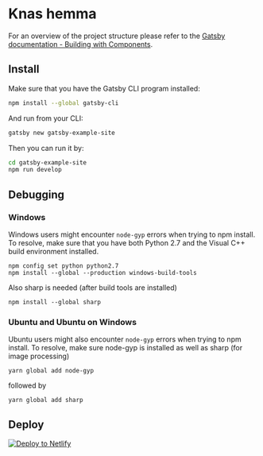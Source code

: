 # Knas hemma

For an overview of the project structure please refer to the [Gatsby documentation - Building with Components](https://www.gatsbyjs.org/docs/building-with-components/).

## Install

Make sure that you have the Gatsby CLI program installed:
```sh
npm install --global gatsby-cli
```

And run from your CLI:
```sh
gatsby new gatsby-example-site
```

Then you can run it by:
```sh
cd gatsby-example-site
npm run develop
```

## Debugging
### Windows
Windows users might encounter ```node-gyp``` errors when trying to npm install. To resolve, make sure that you have both Python 2.7 and the Visual C++ build environment installed.

```
npm config set python python2.7
npm install --global --production windows-build-tools
```

Also sharp is needed (after build tools are installed)
```
npm install --global sharp
```

### Ubuntu and Ubuntu on Windows
Ubuntu users might also encounter ```node-gyp``` errors when trying to npm install. To resolve, make sure node-gyp is installed as well as sharp (for image processing)

```
yarn global add node-gyp
```

followed by

```
yarn global add sharp
```

## Deploy

[![Deploy to Netlify](https://www.netlify.com/img/deploy/button.svg)](https://app.netlify.com/start/deploy?repository=https://github.com/gatsbyjs/gatsby-starter-default)
